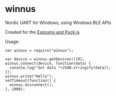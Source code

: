 winnus
======

Nordic UART for Windows, using Windows BLE APIs

Created for the [Espruino and Puck.js](http://www.espruino.com)

Usage:

```
var winnus = require("winnus");

var device = winnus.getDevices()[0];
winnus.connect(device, function(data) {
  console.log("Got data "+JSON.stringify(data));
});
winnus.write("Hello");
setTimeout(function() {
  winnus.disconnect();
}, 1000);
```
